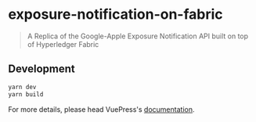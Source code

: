 # exposure-notification-on-fabric

> A Replica of the Google-Apple Exposure Notification API built on top of Hyperledger Fabric

## Development

```bash
yarn dev
yarn build
```

For more details, please head VuePress's [documentation](https://v1.vuepress.vuejs.org/).

